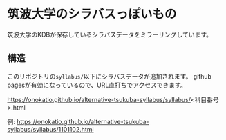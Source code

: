 # 筑波大学のシラバスっぽいもの

筑波大学のKDBが保存しているシラバスデータをミラーリングしています。

## 構造

このリポジトリの`syllabus/`以下にシラバスデータが追加されます。
github pagesが有効になっているので、URL直打ちでアクセスできます。

https://onokatio.github.io/alternative-tsukuba-syllabus/syllabus/<科目番号>.html

例: https://onokatio.github.io/alternative-tsukuba-syllabus/syllabus/1101102.html
